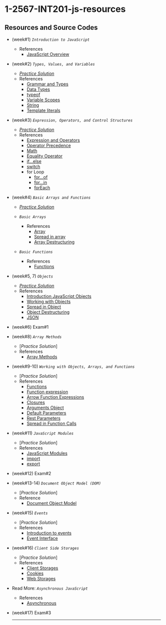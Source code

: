 # 1-2567-INT201-js-resources

## Resources and Source Codes

- (week#1) _`Introduction to JavaScript`_

  - References
    - [JavaScript Overview](https://developer.mozilla.org/en-US/docs/Web/JavaScript)

- (week#2) _`Types, Values, and Variables`_

  - [_Practice Solution_](https://github.com/umaporn-sup/week2-practices-solution.git)
  - References
    - [Grammar and Types](https://developer.mozilla.org/en-US/docs/Web/JavaScript/Guide/Grammar_and_Types)
    - [Data Types](https://developer.mozilla.org/en-US/docs/Web/JavaScript/Data_structures)
    - [typeof](https://developer.mozilla.org/en-US/docs/Web/JavaScript/Reference/Operators/typeof)
    - [Variable Scopes](https://www.w3schools.com/js/js_scope.asp)
    - [String](https://developer.mozilla.org/en-US/docs/Web/JavaScript/Reference/Global_Objects/String)
    - [Template literals](https://developer.mozilla.org/en-US/docs/Web/JavaScript/Reference/Template_literals)

- (week#3) _`Expression, Operators, and Control Structures`_

  - [_Practice Solution_](https://github.com/umaporn-sup/week3-practices-solution.git)
  - References
    - [Expression and Operators](https://developer.mozilla.org/en-US/docs/Web/JavaScript/Guide/Expressions_and_Operators)
    - [Operator Precedence](https://developer.mozilla.org/en-US/docs/Web/JavaScript/Reference/Operators/Operator_Precedence)
    - [Math](https://developer.mozilla.org/en-US/docs/Web/JavaScript/Reference/Global_Objects/Math)
    - [Equality Operator](https://developer.mozilla.org/en-US/docs/Web/JavaScript/Reference/Operators/Equality)
    - [if...else](https://developer.mozilla.org/en-US/docs/Web/JavaScript/Reference/Statements/if...else)
    - [switch](https://developer.mozilla.org/en-US/docs/Web/JavaScript/Reference/Statements/switch)
    - for Loop
      - [for...of](https://developer.mozilla.org/en-US/docs/Web/JavaScript/Reference/Statements/for...of)
      - [for...in](https://developer.mozilla.org/en-US/docs/Web/JavaScript/Reference/Statements/for...in)
      - [forEach](https://developer.mozilla.org/en-US/docs/Web/JavaScript/Reference/Global_Objects/Array/forEach)

- (week#4) _`Basic Arrays and Functions`_

  - [_Practice Solution_](https://github.com/umaporn-sup/week4-practices-solution.git)
  - _`Basic Arrays`_

    - References
      - [Array](https://developer.mozilla.org/en-US/docs/Web/JavaScript/Reference/Global_Objects/Array)
      - [Spread in array](https://developer.mozilla.org/en-US/docs/Web/JavaScript/Reference/Operators/Spread_syntax#spread_in_array_literals)
      - [Array Destructuring](https://developer.mozilla.org/en-US/docs/Web/JavaScript/Reference/Operators/Destructuring_assignment#array_destructuring)

  - _`Basic Functions`_
    - References
      - [Functions](https://developer.mozilla.org/en-US/docs/Web/JavaScript/Guide/Functions)

- (week#5, 7) _`Objects`_

  - [_Practice Solution_](https://github.com/umaporn-sup/week5-7-practices-solution.git)
  - References
    - [Introduction JavaScript Objects](https://developer.mozilla.org/en-US/docs/Learn/JavaScript/Objects)
    - [Working with Objects](https://developer.mozilla.org/en-US/docs/Web/JavaScript/Guide/Working_with_Objects)
    - [Spread in Object](https://developer.mozilla.org/en-US/docs/Web/JavaScript/Reference/Operators/Spread_syntax#spread_in_object_literals)
    - [Object Destructuring](https://developer.mozilla.org/en-US/docs/Web/JavaScript/Reference/Operators/Destructuring_assignment#object_destructuring)
    - [JSON](https://developer.mozilla.org/en-US/docs/Learn/JavaScript/Objects/JSON)

- (week#6) Exam#1

- (week#8) _`Array Methods`_

  - [_Practice Solution_]
  - References
    - [Array Methods](https://developer.mozilla.org/en-US/docs/Web/JavaScript/Reference/Global_Objects/Array#instance_methods)

- (week#9-10) _`Working with Objects, Arrays, and Functions`_

  - [_Practice Solution_]
  - References
    - [Functions](https://developer.mozilla.org/en-US/docs/Web/JavaScript/Guide/Functions)
    - [Function expression](https://developer.mozilla.org/en-US/docs/Web/JavaScript/Reference/Operators/function)
    - [Arrow Function Expressions](https://developer.mozilla.org/en-US/docs/Web/JavaScript/Reference/Functions/Arrow_functions)
    - [Closures](https://developer.mozilla.org/en-US/docs/Web/JavaScript/Closures)
    - [Arguments Object](https://developer.mozilla.org/en-US/docs/Web/JavaScript/Reference/Functions/arguments)
    - [Default Parameters](https://developer.mozilla.org/en-US/docs/Web/JavaScript/Reference/Functions/Default_parameters)
    - [Rest Parameters](https://developer.mozilla.org/en-US/docs/Web/JavaScript/Reference/Functions/rest_parameters)
    - [Spread in Function Calls](https://developer.mozilla.org/en-US/docs/Web/JavaScript/Reference/Operators/Spread_syntax#spread_in_function_calls)

- (week#11) _`JavaScript Modules`_

  - [_Practice Solution_]
  - References
    - [JavaScript Modules](https://developer.mozilla.org/en-US/docs/Web/JavaScript/Guide/Modules)
    - [import](https://developer.mozilla.org/en-US/docs/Web/JavaScript/Reference/Statements/import)
    - [export](https://developer.mozilla.org/en-US/docs/web/javascript/reference/statements/export)

- (week#12) Exam#2

- (week#13-14) _`Document Object Model (DOM)`_

  - [_Practice Solution_]
  - Reference
    - [Document Object Model](https://developer.mozilla.org/en-US/docs/Web/API/Document_Object_Model/Introduction)

- (week#15) _`Events`_

  - [_Practice Solution_]
  - References
    - [Introduction to events](https://developer.mozilla.org/en-US/docs/Learn/JavaScript/Building_blocks/Events)
    - [Event Interface](https://developer.mozilla.org/en-US/docs/Web/API/Event)

- (week#16) _`Client Side Storages`_

  - [_Practice Solution_]
  - References
    - [Client Storages](https://developer.mozilla.org/en-US/docs/Learn/JavaScript/Client-side_web_APIs/Client-side_storage)
    - [Cookies](https://developer.mozilla.org/en-US/docs/Web/API/Document/cookie)
    - [Web Storages](https://developer.mozilla.org/en-US/docs/Web/API/Web_Storage_API)

- Read More: _`Asynchronous JavaScript`_

  - References
    - [Asynchronous](https://developer.mozilla.org/en-US/docs/Learn/JavaScript/Asynchronous/Introducing)

- (week#17) Exam#3

  <hr/>
